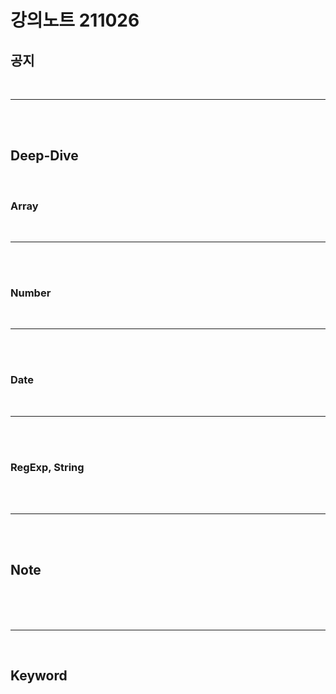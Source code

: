 # 강의노트 211026

## **공지**

<br>

---

<br><br>

## **Deep-Dive**

<br>

### **Array**

<br>

---

<br><br>

### **Number**

<br>

---

<br><br>

### **Date**

<br>

---

<br><br>

### **RegExp, String**

<br>

<br>

---

<br><br>

## Note

<br>

<br>

<br>

---

<br>

## Keyword
